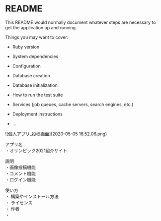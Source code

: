 # README

This README would normally document whatever steps are necessary to get the
application up and running.

Things you may want to cover:

* Ruby version

* System dependencies

* Configuration

* Database creation

* Database initialization

* How to run the test suite

* Services (job queues, cache servers, search engines, etc.)

* Deployment instructions

* ...

![個人アプリ_投稿画面](2020-05-05 16.52.06.png)

アプリ名<br>
・オリンピック2021紹介サイト

説明<br>
・画像投稿機能<br>
・コメント機能<br>
・ログイン機能<br>

使い方<br>
・
構築やインストール方法<br>
・
ライセンス<br>
・
作者<br>
・

